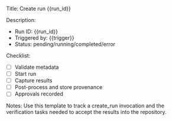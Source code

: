Title: Create run {{run_id}}

Description:

- Run ID: {{run_id}}
- Triggered by: {{trigger}}
- Status: pending/running/completed/error

Checklist:
- [ ] Validate metadata
- [ ] Start run
- [ ] Capture results
- [ ] Post-process and store provenance
- [ ] Approvals recorded

Notes:
Use this template to track a create_run invocation and the verification tasks needed to accept the results into the repository.
